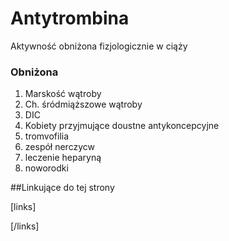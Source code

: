 # Antytrombina

Aktywność obniżona fizjologicznie w ciąży



### Obniżona

1. Marskość wątroby
2. Ch. śródmiąższowe wątroby
3. DIC
4. Kobiety przyjmujące doustne antykoncepcyjne
5. tromvofilia
6. zespół nerczycw
7. leczenie heparyną
8. noworodki



##Linkujące do tej strony

[links]


[/links]











